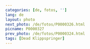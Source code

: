 ```yaml
---
categories: [de, fotos, '']
lang: de
layout: photo
next_photo: /de/fotos/P0000326.html
picname: P0000327
prev_photo: /de/fotos/P0000324.html
tags: [Dead Klippspringer]
---
```

